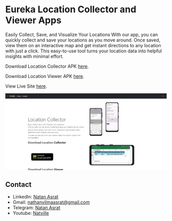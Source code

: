 # Eureka Location Collector and Viewer Apps

Easily Collect, Save, and Visualize Your Locations
With our app, you can quickly collect and save your locations as you move around. Once saved, view them on an interactive map and get instant directions to any location with just a click.
This easy-to-use tool turns your location data into helpful insights with minimal effort.

Download Location Collector APK [here](/public/location_collector_eureka.apk).


Download Location Viewer APK [here](/public/location_viewer_eureka.apk).

View Live Site [here](https://eureka-location-collector.onrender.com/).

![Screenshot](/location_viewer_ss.jpg)


## Contact
 - LinkedIn: [Natan Asrat](https://linkedin.com/in/natan-asrat)
 - Gmail: nathanyilmaasrat@gmail.com
 - Telegram: [Natan Asrat](https://t.me/fail_your_way_to_success)
 - Youtube: [Natville](https://www.youtube.com/@natvilletutor)